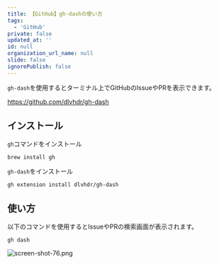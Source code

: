 ```yaml
---
title: 【GitHub】gh-dashの使い方
tags:
  - 'GitHub'
private: false
updated_at: ''
id: null
organization_url_name: null
slide: false
ignorePublish: false
---
```

`gh-dash`を使用するとターミナル上でGitHubのIssueやPRを表示できます。

https://github.com/dlvhdr/gh-dash

## インストール

`gh`コマンドをインストール

```terminal
brew install gh
```

`gh-dash`をインストール

```terminal
gh extension install dlvhdr/gh-dash
```

## 使い方

以下のコマンドを使用するとIssueやPRの検索画面が表示されます。

```terminal 
gh dash
```

![screen-shot-76.png](https://qiita-image-store.s3.ap-northeast-1.amazonaws.com/0/2342443/77e52c14-cae4-44ab-9dbe-32973fb9680d.png)

